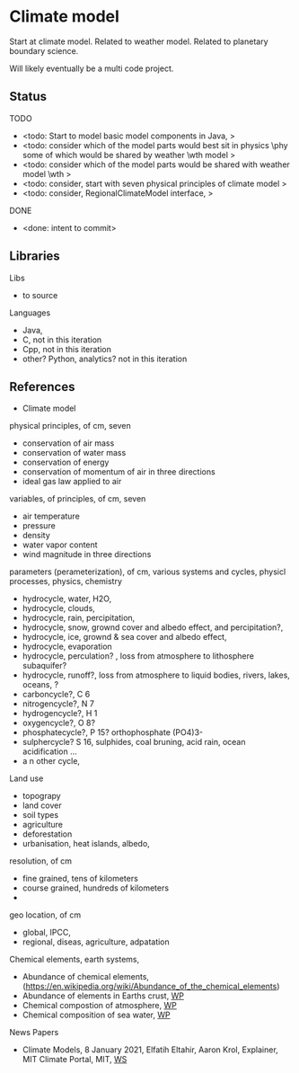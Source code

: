 # Climate model

Start at climate model. Related to weather model. Related to planetary boundary science.

Will likely eventually be a multi code project.  

## Status

TODO
* <todo: Start to model basic model components in Java,  >
* <todo: consider which of the model parts would best sit in physics \phy some of which would be shared by weather \wth model >
* <todo: consider which of the model parts would be shared with weather model \wth >
* <todo: consider, start with seven physical principles of climate model >
* <todo: consider, RegionalClimateModel interface, >

DONE
* <done: intent to commit>

## Libraries

Libs
* to source

Languages
* Java, 
* C, not in this iteration
* Cpp, not in this iteration
* other? Python, analytics? not in this iteration

## References

* Climate model

physical principles, of cm, seven
* conservation of air mass
* conservation of water mass
* conservation of energy
* conservation of momentum of air in three directions
* ideal gas law applied to air

variables, of principles, of cm, seven
* air temperature
* pressure
* density
* water vapor content
* wind magnitude in three directions

parameters (perameterization), of cm, various systems and cycles, physicl processes, physics, chemistry
* hydrocycle, water, H2O, 
* hydrocycle, clouds, 
* hydrocycle, rain, percipitation, 
* hydrocycle, snow, grownd cover and albedo effect, and percipitation?, 
* hydrocycle, ice, grownd & sea cover and albedo effect, 
* hydrocycle, evaporation
* hydrocycle, perculation? , loss from atmosphere to lithosphere subaquifer? 
* hydrocycle, runoff?, loss from atmosphere to liquid bodies, rivers, lakes, oceans, ?
* carboncycle?, C 6
* nitrogencycle?, N 7
* hydrogencycle?, H 1
* oxygencycle?, O 8? 
* phosphatecycle?, P 15? orthophosphate (PO4)3- 
* sulphercycle? S 16, sulphides, coal bruning, acid rain, ocean acidification ...
* a n other cycle, 

Land use
* topograpy
* land cover
* soil types
* agriculture
* deforestation
* urbanisation, heat islands, albedo, 

resolution, of cm
* fine grained, tens of kilometers
* course grained, hundreds of kilometers
* 

geo location, of cm
* global, IPCC, 
* regional, diseas, agriculture, adpatation

Chemical elements, earth systems, 
* Abundance of chemical elements, (https://en.wikipedia.org/wiki/Abundance_of_the_chemical_elements)
* Abundance of elements in Earths crust, [WP](https://en.wikipedia.org/wiki/Abundance_of_elements_in_Earth%27s_crust)
* Chemical compostion of atmosphere, [WP](https://en.wikipedia.org/wiki/Atmosphere_of_Earth#Composition)
* Chemical composition of sea water, [WP](https://en.wikipedia.org/wiki/Seawater#Chemical_composition)

News Papers
* Climate Models, 8 January 2021, Elfatih Eltahir, Aaron Krol, Explainer, MIT Climate Portal, MIT, [WS](https://climate.mit.edu/explainers/climate-models)

